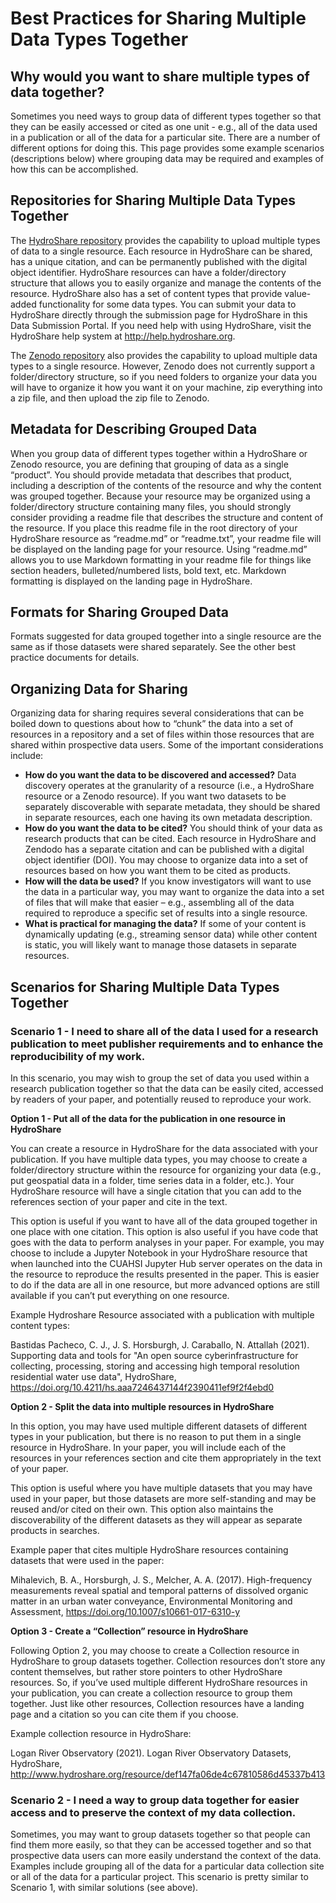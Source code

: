 # Best Practices for Sharing Multiple Data Types Together

## Why would you want to share multiple types of data together?

Sometimes you need ways to group data of different types together so that they can be easily accessed or cited as one unit - e.g., all of the data used in a publication or all of the data for a particular site. There are a number of different options for doing this. This page provides some example scenarios (descriptions below) where grouping data may be required and examples of how this can be accomplished.

## Repositories for Sharing Multiple Data Types Together

The [HydroShare repository](http://hydroshare.org) provides the capability to upload multiple types of data to a single resource. Each resource in HydroShare can be shared, has a unique citation, and can be permanently published with the digital object identifier. HydroShare resources can have a folder/directory structure that allows you to easily organize and manage the contents of the resource. HydroShare also has a set of content types that provide value-added functionality for some data types. You can submit your data to HydroShare directly through the submission page for HydroShare in this Data Submission Portal.
If you need help with using HydroShare, visit the HydroShare help system at http://help.hydroshare.org.

The [Zenodo repository](http://zenodo.org) also provides the capability to upload multiple data types to a single resource. However, Zenodo does not currently support a folder/directory structure, so if you need folders to organize your data you will have to organize it how you want it on your machine, zip everything into a zip file, and then upload the zip file to Zenodo.

## Metadata for Describing Grouped Data

When you group data of different types together within a HydroShare or Zenodo resource, you are defining that grouping of data as a single “product”. You should provide metadata that describes that product, including a description of the contents of the resource and why the content was grouped together.  Because your resource may be organized using a folder/directory structure containing many files, you should strongly consider providing a readme file that describes the structure and content of the resource. If you place this readme file in the root directory of your HydroShare resource as “readme.md” or “readme.txt”, your readme file will be displayed on the landing page for your resource. Using “readme.md” allows you to use Markdown formatting in your readme file for things like section headers, bulleted/numbered lists, bold text, etc. Markdown formatting is displayed on the landing page in HydroShare.

## Formats for Sharing Grouped Data

Formats suggested for data grouped together into a single resource are the same as if those datasets were shared separately. See the other best practice documents for details.

## Organizing Data for Sharing

Organizing data for sharing requires several considerations that can be boiled down to questions about how to “chunk” the data into a set of resources in a repository and a set of files within those resources that are shared within prospective data users. Some of the important considerations include:

* **How do you want the data to be discovered and accessed?** Data discovery operates at the granularity of a resource (i.e., a HydroShare resource or a Zenodo resource). If you want two datasets to be separately discoverable with separate metadata, they should be shared in separate resources, each one having its own metadata description.
* **How do you want the data to be cited?** You should think of your data as research products that can be cited. Each resource in HydroShare and Zendodo has a separate citation and can be published with a digital object identifier (DOI). You may choose to organize data into a set of resources based on how you want them to be cited as products.
* **How will the data be used?** If you know investigators will want to use the data in a particular way, you may want to organize the data into a set of files that will make that easier – e.g., assembling all of the data required to reproduce a specific set of results into a single resource.
* **What is practical for managing the data?** If some of your content is dynamically updating (e.g., streaming sensor data) while other content is static, you will likely want to manage those datasets in separate resources.

## Scenarios for Sharing Multiple Data Types Together

### Scenario 1 - I need to share all of the data I used for a research publication to meet publisher requirements and to enhance the reproducibility of my work.

In this scenario, you may wish to group the set of data you used within a research publication together so that the data can be easily cited, accessed by readers of your paper, and potentially reused to reproduce your work.

**Option 1 - Put all of the data for the publication in one resource in HydroShare**

You can create a resource in HydroShare for the data associated with your publication. If you have multiple data types, you may choose to create a folder/directory structure within the resource for organizing your data (e.g., put geospatial data in a folder, time series data in a folder, etc.). Your HydroShare resource will have a single citation that you can add to the references section of your paper and cite in the text.

This option is useful if you want to have all of the data grouped together in one place with one citation. This option is also useful if you have code that goes with the data to perform analyses in your paper. For example, you may choose to include a Jupyter Notebook in your HydroShare resource that when launched into the CUAHSI Jupyter Hub server operates on the data in the resource to reproduce the results presented in the paper. This is easier to do if the data are all in one resource, but more advanced options are still available if you can’t put everything on one resource.

Example Hydroshare Resource associated with a publication with multiple content types:

Bastidas Pacheco, C. J., J. S. Horsburgh, J. Caraballo, N. Attallah (2021). Supporting data and tools for "An open source cyberinfrastructure for collecting, processing, storing and accessing high temporal resolution residential water use data", HydroShare, https://doi.org/10.4211/hs.aaa7246437144f2390411ef9f2f4ebd0

**Option 2 - Split the data into multiple resources in HydroShare**

In this option, you may have used multiple different datasets of different types in your publication, but there is no reason to put them in a single resource in HydroShare. In your paper, you will include each of the resources in your references section and cite them appropriately in the text of your paper.

This option is useful where you have multiple datasets that you may have used in your paper, but those datasets are more self-standing and may be reused and/or cited on their own. This option also maintains the discoverability of the different datasets as they will appear as separate products in searches.

Example paper that cites multiple HydroShare resources containing datasets that were used in the paper:

Mihalevich, B. A., Horsburgh, J. S., Melcher, A. A. (2017). High-frequency measurements reveal spatial and temporal patterns of dissolved organic matter in an urban water conveyance, Environmental Monitoring and Assessment, https://doi.org/10.1007/s10661-017-6310-y

**Option 3 - Create a “Collection” resource in HydroShare** 

Following Option 2, you may choose to create a Collection resource in HydroShare to group datasets together. Collection resources don’t store any content themselves, but rather store pointers to other HydroShare resources. So, if you’ve used multiple different HydroShare resources in your publication, you can create a collection resource to group them together. Just like other resources, Collection resources have a landing page and a citation so you can cite them if you choose.

Example collection resource in HydroShare:

Logan River Observatory (2021). Logan River Observatory Datasets, HydroShare, http://www.hydroshare.org/resource/def147fa06de4c67810586d45337b413

### Scenario 2 - I need a way to group data together for easier access and to preserve the context of my data collection.

Sometimes, you may want to group datasets together so that people can find them more easily, so that they can be accessed together and so that prospective data users can more easily understand the context of the data. Examples include grouping all of the data for a particular data collection site or all of the data for a particular project. This scenario is pretty similar to Scenario 1, with similar solutions (see above).


